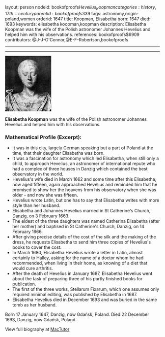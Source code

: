 layout: person
nodeid: bookofproofs$Hevelius_Koopman
categories: history,17th-century
parentid: bookofproofs$339
tags: astronomy,origin-poland,women
orderid: 1647
title: Koopman, Elisabetha
born: 1647
died: 1693
keywords: elisabetha koopman,koopman
description: Elisabetha Koopman was the wife of the Polish astronomer Johannes Hevelius and helped him with his observations.
references: bookofproofs$6909
contributors: @J-J-O'Connor,@E-F-Robertson,bookofproofs

---



---

![Hevelius_Koopman.jpg](https://github.com/bookofproofs/bookofproofs.github.io/blob/main/_sources/_assets/images/portraits/Hevelius_Koopman.jpg?raw=true)

**Elisabetha Koopman** was the wife of the Polish astronomer Johannes Hevelius and helped him with his observations.

### Mathematical Profile (Excerpt):
* It was in this city, largely German speaking but a part of Poland at the time, that their daughter Elisabetha was born.
* It was a fascination for astronomy which led Elisabetha, when still only a child, to approach Hevelius, an astronomer of international repute who had a complex of three houses in Danzig which contained the best observatory in the world.
* Hevelius's wife died in March 1662 and some time after this Elisabetha, now aged fifteen, again approached Hevelius and reminded him that he promised to show her the heavens from his observatory when she was older - and now she was fifteen.
* Hevelius wrote Latin, but one has to say that Elisabetha writes with more style than her husband.
* Elisabetha and Johannes Hevelius married in St Catherine's Church, Danzig, on 3 February 1663.
* The eldest of the three daughters was named Catherina Elisabetha (after her mother) and baptised in St Catherine's Church, Danzig, on 14 February 1666.
* After giving precise details of the cost of the silk and the making of the dress, he requests Elisabetha to send him three copies of Hevelius's books to cover the cost.
* In March 1680, Elisabetha Hevelius wrote a letter in Latin, almost certainly to Halley, asking for the name of a doctor whom he had recommended, when living in their home, as knowing of a diet that would cure arthritis.
* After the death of Hevelius in January 1687, Elisabetha Hevelius went about the task of preparing three of his partly finished books for publication.
* The first of the three works, Stellarum Fixarum, which one assumes only required minimal editing, was published by Elisabetha in 1687.
* Elisabetha Hevelius died in December 1693 and was buried in the same tomb as her husband.

Born 17 January 1647, Danzig, now Gdańsk, Poland. Died 22 December 1693, Danzig, now Gdańsk, Poland.

View full biography at [MacTutor](https://mathshistory.st-andrews.ac.uk/Biographies/Hevelius_Koopman/)
